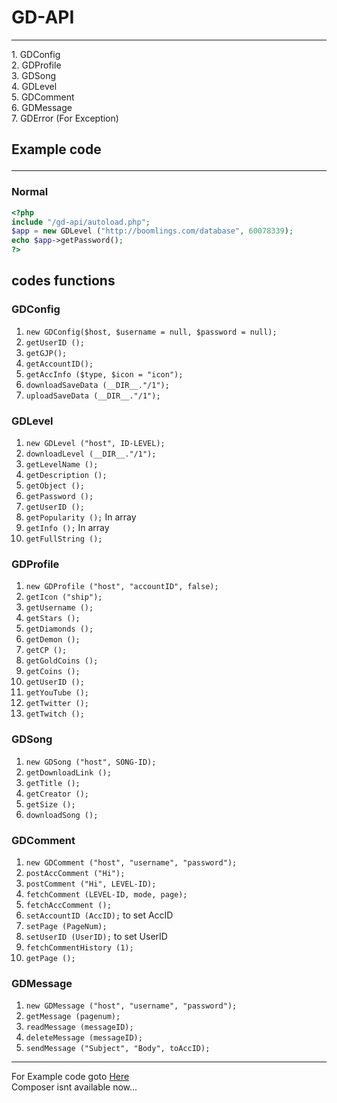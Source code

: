 # GD-API
<hr>
1. GDConfig <br>
2. GDProfile <br>
3. GDSong<br>
4. GDLevel<br>
5. GDComment<br>
6. GDMessage<br>
7. GDError (For Exception)

## Example code<hr>
### Normal
```php
<?php
include "/gd-api/autoload.php";
$app = new GDLevel ("http://boomlings.com/database", 60078339);
echo $app->getPassword();
?>
```
## codes functions
### GDConfig
1. ```new GDConfig($host, $username = null, $password = null);```</br>
2. ```getUserID ();```</br>
3. ```getGJP();```</br>
4. ```getAccountID();```</br>
5. ```getAccInfo ($type, $icon = "icon");```</br>
6. ```downloadSaveData (__DIR__."/1");```</br>
7. ```uploadSaveData (__DIR__."/1");```</br>

### GDLevel

1. ```new GDLevel ("host", ID-LEVEL);```</br>
2. ```downloadLevel (__DIR__."/1");```</br>
3. ```getLevelName ();```</br>
4. ```getDescription ();```</br>
5. ```getObject ();```</br>
6. ```getPassword ();```</br>
7. ```getUserID ();```</br>
8. ```getPopularity ();``` In array </br>
9. ```getInfo ();``` In array </br>
10. ```getFullString ();``` </br>

### GDProfile

1. ```new GDProfile ("host", "accountID", false);```</br>
2. ```getIcon ("ship");```</br>
3. ```getUsername ();```</br>
4. ```getStars ();```</br>
5. ```getDiamonds ();```</br>
6. ```getDemon ();```</br>
7. ```getCP ();```</br>
8. ```getGoldCoins ();```</br>
9. ```getCoins ();```</br>
10. ```getUserID ();```</br>
11. ```getYouTube ();```</br>
12. ```getTwitter ();```</br>
13. ```getTwitch ();```</br>

### GDSong

1. ```new GDSong ("host", SONG-ID);```</br>
2. ```getDownloadLink ();```</br>
3. ```getTitle ();```</br>
4. ```getCreator ();```</br>
5. ```getSize ();```</br>
6. ```downloadSong ();```</br>

### GDComment

1. ```new GDComment ("host", "username", "password");```</br>
2. ```postAccComment ("Hi");```</br>
3. ```postComment ("Hi", LEVEL-ID);```</br>
4. ```fetchComment (LEVEL-ID, mode, page);```</br>
5. ```fetchAccComment ();```</br>
6. ```setAccountID (AccID);``` to set AccID</br>
7. ```setPage (PageNum);```</br>
8. ```setUserID (UserID);``` to set UserID </b>
9. ```fetchCommentHistory (1);```</br>
10. ```getPage ();```</br>

### GDMessage

1. ```new GDMessage ("host", "username", "password");```</br>
2. ```getMessage (pagenum);```</br>
3. ```readMessage (messageID);```</br>
4. ```deleteMessage (messageID);```</br>
5. ```sendMessage ("Subject", "Body", toAccID);```</br>

<hr>
For Example code goto <a href="https://github.com/FamryAmri/GD-API/tree/master/test">Here </a>
<br>
Composer isnt available now...
